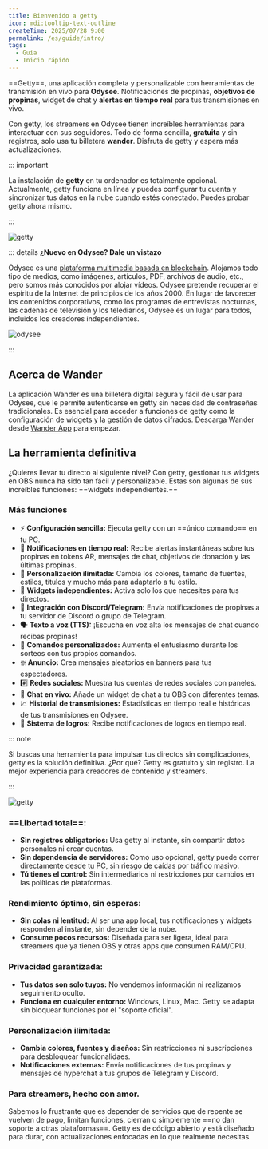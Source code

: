 ```yaml
---
title: Bienvenido a getty
icon: mdi:tooltip-text-outline
createTime: 2025/07/28 9:00
permalink: /es/guide/intro/
tags:
  - Guía
  - Inicio rápido
---
```


==Getty==, una aplicación completa y personalizable con herramientas de transmisión en vivo para **Odysee**. Notificaciones de propinas, **objetivos de propinas**, widget de chat y **alertas en tiempo real** para tus transmisiones en vivo.

Con getty, los streamers en Odysee tienen increíbles herramientas para interactuar con sus seguidores. Todo de forma sencilla, **gratuita** y sin registros, solo usa tu billetera **wander**. Disfruta de getty y espera más actualizaciones.

::: important

La instalación de **getty** en tu ordenador es totalmente opcional. Actualmente, getty funciona en línea y puedes configurar tu cuenta y sincronizar tus datos en la nube cuando estés conectado. Puedes probar getty ahora mismo.

:::

![getty](https://thumbs.odycdn.com/72b81a6bea1e60356dcffc73ba58e5cd.webp)

::: details **¿Nuevo en Odysee? Dale un vistazo**

Odysee es una [plataforma multimedia basada en blockchain](https://odysee.com/). Alojamos todo tipo de medios, como imágenes, artículos, PDF, archivos de audio, etc., pero somos más conocidos por alojar vídeos. Odysee pretende recuperar el espíritu de la Internet de principios de los años 2000. En lugar de favorecer los contenidos corporativos, como los programas de entrevistas nocturnas, las cadenas de televisión y los telediarios, Odysee es un lugar para todos, incluidos los creadores independientes.

![odysee](https://thumbs.odycdn.com/83ee124694e97c1f109632b94fa6002f.webp)

:::

## Acerca de Wander

La aplicación Wander es una billetera digital segura y fácil de usar para Odysee, que le permite autenticarse en getty sin necesidad de contraseñas tradicionales. Es esencial para acceder a funciones de getty como la configuración de widgets y la gestión de datos cifrados. Descarga Wander desde [Wander App](https://www.wander.app/) para empezar.

## La herramienta definitiva

¿Quieres llevar tu directo al siguiente nivel? Con getty, gestionar tus widgets en OBS nunca ha sido tan fácil y personalizable. Estas son algunas de sus increíbles funciones: ==widgets independientes.==

### Más funciones

- ⚡ **Configuración sencilla:** Ejecuta getty con un ==único comando== en tu PC.
- 🔔 **Notificaciones en tiempo real:** Recibe alertas instantáneas sobre tus propinas en tokens AR, mensajes de chat, objetivos de donación y las últimas propinas.
- 🎨 **Personalización ilimitada:** Cambia los colores, tamaño de fuentes, estilos, títulos y mucho más para adaptarlo a tu estilo.
- 🔄 **Widgets independientes:** Activa solo los que necesites para tus directos.
- 📢 **Integración con Discord/Telegram:** Envía notificaciones de propinas a tu servidor de Discord o grupo de Telegram.
- 🗣 **Texto a voz (TTS):** ¡Escucha en voz alta los mensajes de chat cuando recibas propinas!
- 🎉 **Comandos personalizados:** Aumenta el entusiasmo durante los sorteos con tus propios comandos.
- ❇️ **Anuncio:** Crea mensajes aleatorios en banners para tus espectadores.
- #️⃣ **Redes sociales:** Muestra tus cuentas de redes sociales con paneles.
- 💬 **Chat en vivo:** Añade un widget de chat a tu OBS con diferentes temas.
- 📈 **Historial de transmisiones:** Estadísticas en tiempo real e históricas de tus transmisiones en Odysee.
- 🎉 **Sistema de logros:** Recibe notificaciones de logros en tiempo real.

::: note

Si buscas una herramienta para impulsar tus directos sin complicaciones, getty es la solución definitiva. ¿Por qué? Getty es gratuito y sin registro. La mejor experiencia para creadores de contenido y streamers.

:::

![getty](https://thumbs.odycdn.com/f6efdb258f171eab858482e3402ffc78.webp)

### ==Libertad total==:

- **Sin registros obligatorios:** Usa getty al instante, sin compartir datos personales ni crear cuentas.
- **Sin dependencia de servidores:** Como uso opcional, getty puede correr directamente desde tu PC, sin riesgo de caídas por tráfico masivo.
- **Tú tienes el control:** Sin intermediarios ni restricciones por cambios en las políticas de plataformas.

### Rendimiento óptimo, sin esperas:

- **Sin colas ni lentitud:** Al ser una app local, tus notificaciones y widgets responden al instante, sin depender de la nube.
- **Consume pocos recursos:** Diseñada para ser ligera, ideal para streamers que ya tienen OBS y otras apps que consumen RAM/CPU.

### Privacidad garantizada:

- **Tus datos son solo tuyos:** No vendemos información ni realizamos seguimiento oculto.
- **Funciona en cualquier entorno:** Windows, Linux, Mac. Getty se adapta sin bloquear funciones por el "soporte oficial".

### Personalización ilimitada:

- **Cambia colores, fuentes y diseños:** Sin restricciones ni suscripciones para desbloquear funcionalidaes.
- **Notificaciones externas:** Envía notificaciones de tus propinas y mensajes de hyperchat a tus grupos de Telegram y Discord.

### Para streamers, hecho con amor.

Sabemos lo frustrante que es depender de servicios que de repente se vuelven de pago, limitan funciones, cierran o simplemente ==no dan soporte a otras plataformas==. Getty es de código abierto y está diseñado para durar, con actualizaciones enfocadas en lo que realmente necesitas.
